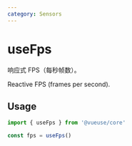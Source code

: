 ```yaml
---
category: Sensors
---
```


# useFps

响应式 FPS（每秒帧数）。

Reactive FPS (frames per second).

## Usage

```js
import { useFps } from '@vueuse/core'

const fps = useFps()
```
